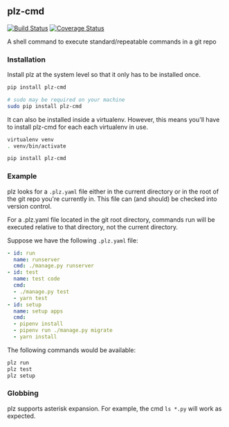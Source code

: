 ## plz-cmd

[![Build Status](https://travis-ci.org/m3brown/plz.svg?branch=master)](https://travis-ci.org/m3brown/plz)
[![Coverage Status](https://coveralls.io/repos/github/m3brown/plz/badge.svg?branch=master)](https://coveralls.io/github/m3brown/plz?branch=master)

A shell command to execute standard/repeatable commands in a git repo

### Installation

Install plz at the system level so that it only has to be installed once.

```bash
pip install plz-cmd

# sudo may be required on your machine
sudo pip install plz-cmd
```

It can also be installed inside a virtualenv.  However, this means you'll have
to install plz-cmd for each each virtualenv in use.

```bash
virtualenv venv
. venv/bin/activate

pip install plz-cmd
```

### Example

plz looks for a `.plz.yaml` file either in the current directory or in the root
of the git repo you're currently in. This file can (and should) be checked into
version control.

For a .plz.yaml file located in the git root directory, commands run will be
executed relative to that directory, not the current directory.

Suppose we have the following `.plz.yaml` file:

```yaml
- id: run
  name: runserver
  cmd: ./manage.py runserver
- id: test
  name: test code
  cmd:
  - ./manage.py test
  - yarn test
- id: setup
  name: setup apps
  cmd:
  - pipenv install
  - pipenv run ./manage.py migrate
  - yarn install
```

The following commands would be available:

```bash
plz run
plz test
plz setup
```

### Globbing

plz supports asterisk expansion.  For example, the cmd `ls *.py` will work as expected.
